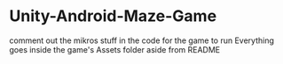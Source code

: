 # Unity-Android-Maze-Game
comment out the mikros stuff in the code for the game to run
Everything goes inside the game's Assets folder aside from README

